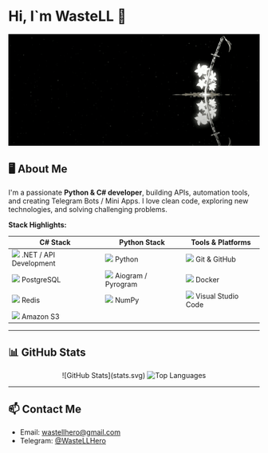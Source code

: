 # Hi, I`m WasteLL 👋
![Приветствие](https://github.com/WasteLLHero/WasteLLHero/raw/main/profile_katana.gif)

## 🖥️ About Me
I'm a passionate **Python & C# developer**, building APIs, automation tools, and creating Telegram Bots / Mini Apps. I love clean code, exploring new technologies, and solving challenging problems.

**Stack Highlights:**

| C# Stack | Python Stack | Tools & Platforms |
| -------- | ------------ | ---------------- |
| <img src="https://cdn.jsdelivr.net/gh/devicons/devicon/icons/dotnetcore/dotnetcore-original.svg" width="30"/> .NET / API Development | <img src="https://cdn.jsdelivr.net/gh/devicons/devicon/icons/python/python-original.svg" width="30"/> Python | <img src="https://cdn.jsdelivr.net/gh/devicons/devicon/icons/git/git-original.svg" width="30"/> Git & GitHub |
| <img src="https://cdn.jsdelivr.net/gh/devicons/devicon/icons/postgresql/postgresql-original.svg" width="30"/> PostgreSQL | <img src="https://cdn.jsdelivr.net/gh/devicons/devicon/icons/python/python-original.svg" width="30"/> Aiogram / Pyrogram | <img src="https://cdn.jsdelivr.net/gh/devicons/devicon/icons/docker/docker-original.svg" width="30"/> Docker |
| <img src="https://cdn.jsdelivr.net/gh/devicons/devicon/icons/redis/redis-original.svg" width="30"/> Redis | <img src="https://cdn.jsdelivr.net/gh/devicons/devicon/icons/numpy/numpy-original.svg" width="30"/> NumPy | <img src="https://cdn.jsdelivr.net/gh/devicons/devicon/icons/visualstudio/visualstudio-plain.svg" width="30"/> Visual Studio Code |
| <img src="https://cdn.jsdelivr.net/gh/devicons/devicon/icons/amazonwebservices/amazonwebservices-original.svg" width="30"/> Amazon S3 | | |

---

## 📊 GitHub Stats
<p align="center">
  ![GitHub Stats](stats.svg)

  <img src="https://github-readme-stats.vercel.app/api/top-langs/?username=WasteLLHero&layout=compact&theme=radical" alt="Top Languages"/>
</p>

---

## 📫 Contact Me
- Email: wastellhero@gmail.com  
- Telegram: [@WasteLLHero](https://t.me/WasteLLHero)  
